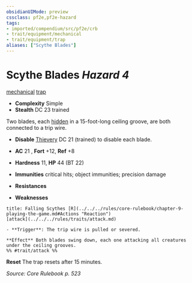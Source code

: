 ```yaml
---
obsidianUIMode: preview
cssclass: pf2e,pf2e-hazard
tags:
- imported/compendium/src/pf2e/crb
- trait/equipment/mechanical
- trait/equipment/trap
aliases: ["Scythe Blades"]
---
```

# Scythe Blades *Hazard 4*  
[mechanical](mechanical.md)  [trap](trap.md)  

- **Complexity** Simple
- **Stealth** DC 23 trained  

Two blades, each [hidden](conditions.md#Hidden) in a 15-foot-long ceiling groove, are both connected to a trip wire.

- **Disable** [Thievery](../../skills.md#Thievery) DC 21 (trained) to disable each blade.  

- **AC** 21 , **Fort** +12, **Ref** +8
- **Hardness** 11, **HP** 44 (BT 22)
- **Immunities** critical hits; object immunities; precision damage
- **Resistances** 
- **Weaknesses** 
     
```ad-embed-ability
title: Falling Scythes [R](../../../rules/core-rulebook/chapter-9-playing-the-game.md#Actions "Reaction")
[attack](../../../rules/traits/attack.md)  

- **Trigger**: The trip wire is pulled or severed.

**Effect** Both blades swing down, each one attacking all creatures under the ceiling grooves.  
%% #trait/attack %%
```

**Reset** The trap resets after 15 minutes.  

*Source: Core Rulebook p. 523*
